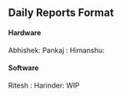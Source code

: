 ## Daily Reports Format

#### Hardware

Abhishek:
Pankaj  :
Himanshu:

#### Software

Ritesh  :
Harinder: WIP

